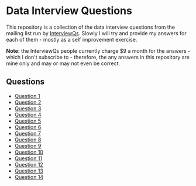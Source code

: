 # Data Interview Questions

This repository is a collection of the data interview questions from the mailing
list run by [InterviewQs](https://www.interviewqs.com/). Slowly I will try and
provide my answers for each of them - mostly as a self improvement exercise.

**Note:** the InterviewQs people currently charge $9 a month for the answers -
which I don't subscribe to - therefore, the any answers in this repository are
mine only and may or may not even be correct.

## Questions

  * [Question 1](./q_001/README.md)
  * [Question 2](./q_002/README.md)
  * [Question 3](./q_003/README.md)
  * [Question 4](./q_004/README.md)
  * [Question 5](./q_005/README.md)
  * [Question 6](./q_006/README.md)
  * [Question 7](./q_007/README.md)
  * [Question 8](./q_008/README.md)
  * [Question 9](./q_009/README.md)
  * [Question 10](./q_010/README.md)
  * [Question 11](./q_011/README.md)
  * [Question 12](./q_012/README.md)
  * [Question 13](./q_013/README.md)
  * [Question 14](./q_014/README.md)
